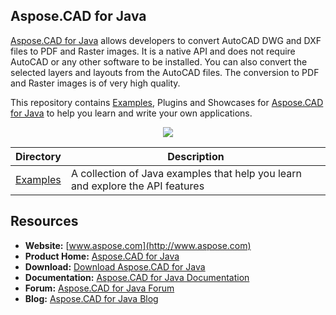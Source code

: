 ## Aspose.CAD for Java

[Aspose.CAD for Java](https://www.aspose.com/products/cad/java) allows developers to convert AutoCAD DWG and DXF files to PDF and Raster images. It is a native API and does not require AutoCAD or any other software to be installed. You can also convert the selected layers and layouts from the AutoCAD files. The conversion to PDF and Raster images is of very high quality.

This repository contains [Examples](Examples), Plugins and Showcases for [Aspose.CAD for Java](https://www.aspose.com/products/cad/java) to help you learn and write your own applications.

<p align="center">

  <a title="Download complete Aspose.CAD for Java source code" href="https://github.com/aspose-cad/Aspose.CAD-for-Java/archive/master.zip">
	<img src="http://i.imgur.com/hwNhrGZ.png" />
  </a>
</p>

Directory | Description
--------- | -----------
[Examples](Examples)  | A collection of Java examples that help you learn and explore the API features

## Resources

+ **Website:** [www.aspose.com](http://www.aspose.com)
+ **Product Home:** [Aspose.CAD for Java](https://www.aspose.com/products/cad/java)
+ **Download:** [Download Aspose.CAD for Java](https://downloads.aspose.com/cad/java)
+ **Documentation:** [Aspose.CAD for Java Documentation](https://docs.aspose.com/display/cadjava/Home)
+ **Forum:** [Aspose.CAD for Java Forum](https://forum.aspose.com/c/cad)
+ **Blog:** [Aspose.CAD for Java Blog](https://blog.aspose.com/category/aspose-products/aspose.cad-product-family/)
